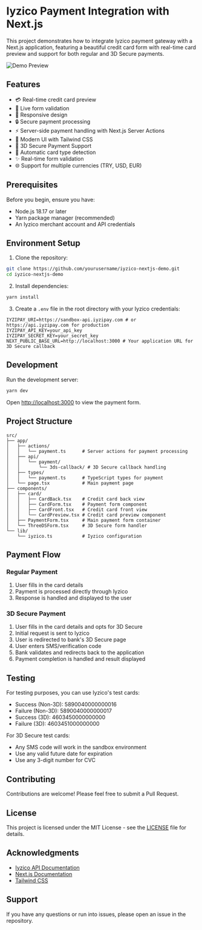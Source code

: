 # Iyzico Payment Integration with Next.js

This project demonstrates how to integrate Iyzico payment gateway with a Next.js application, featuring a beautiful credit card form with real-time card preview and support for both regular and 3D Secure payments.

![Demo Preview](demo.gif)

## Features

- 💳 Real-time credit card preview
- 🔄 Live form validation
- 📱 Responsive design
- 🔒 Secure payment processing
- ⚡ Server-side payment handling with Next.js Server Actions
- 🎨 Modern UI with Tailwind CSS
- 🔐 3D Secure Payment Support
- 🔄 Automatic card type detection
- ✨ Real-time form validation
- 🌐 Support for multiple currencies (TRY, USD, EUR)

## Prerequisites

Before you begin, ensure you have:

- Node.js 18.17 or later
- Yarn package manager (recommended)
- An Iyzico merchant account and API credentials

## Environment Setup

1. Clone the repository:

```bash
git clone https://github.com/yourusername/iyzico-nextjs-demo.git
cd iyzico-nextjs-demo
```

2. Install dependencies:

```bash
yarn install
```

3. Create a `.env` file in the root directory with your Iyzico credentials:

```env
IYZIPAY_URI=https://sandbox-api.iyzipay.com # or https://api.iyzipay.com for production
IYZIPAY_API_KEY=your_api_key
IYZIPAY_SECRET_KEY=your_secret_key
NEXT_PUBLIC_BASE_URL=http://localhost:3000 # Your application URL for 3D Secure callback
```

## Development

Run the development server:

```bash
yarn dev
```

Open [http://localhost:3000](http://localhost:3000) to view the payment form.

## Project Structure

```
src/
├── app/
│   ├── actions/
│   │   └── payment.ts      # Server actions for payment processing
│   ├── api/
│   │   └── payment/
│   │       └── 3ds-callback/ # 3D Secure callback handling
│   ├── types/
│   │   └── payment.ts      # TypeScript types for payment
│   └── page.tsx            # Main payment page
├── components/
│   ├── card/
│   │   ├── CardBack.tsx    # Credit card back view
│   │   ├── CardForm.tsx    # Payment form component
│   │   ├── CardFront.tsx   # Credit card front view
│   │   └── CardPreview.tsx # Credit card preview component
│   ├── PaymentForm.tsx     # Main payment form container
│   └── ThreeDSForm.tsx     # 3D Secure form handler
└── lib/
    └── iyzico.ts           # Iyzico configuration
```

## Payment Flow

### Regular Payment

1. User fills in the card details
2. Payment is processed directly through Iyzico
3. Response is handled and displayed to the user

### 3D Secure Payment

1. User fills in the card details and opts for 3D Secure
2. Initial request is sent to Iyzico
3. User is redirected to bank's 3D Secure page
4. User enters SMS/verification code
5. Bank validates and redirects back to the application
6. Payment completion is handled and result displayed

## Testing

For testing purposes, you can use Iyzico's test cards:

- Success (Non-3D): 5890040000000016
- Failure (Non-3D): 5890040000000017
- Success (3D): 4603450000000000
- Failure (3D): 4603451000000000

For 3D Secure test cards:

- Any SMS code will work in the sandbox environment
- Use any valid future date for expiration
- Use any 3-digit number for CVC

## Contributing

Contributions are welcome! Please feel free to submit a Pull Request.

## License

This project is licensed under the MIT License - see the [LICENSE](LICENSE) file for details.

## Acknowledgments

- [Iyzico API Documentation](https://dev.iyzipay.com)
- [Next.js Documentation](https://nextjs.org/docs)
- [Tailwind CSS](https://tailwindcss.com)

## Support

If you have any questions or run into issues, please open an issue in the repository.
